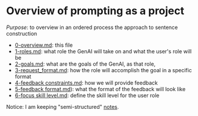 
# Overview of prompting as a project

*Purpose*: to overview in an ordered process the approach to sentence construction

- [0-overview.md](0-overview.md): this file
- [1-roles.md](1-roles.md): what role the GenAI will take on and what the user's role will be
- [2-goals.md](2-goals.md): what are the goals of the GenAI, as that role, 
- [3-request_format.md](3-request_format.md): how the role will accomplish the goal in a specific format
- [4-feedback constraints.md](4-feedback_constraints.md): how we will provide feedback
- [5-feedback format.md](5-feedback_format.md)): what the format of the feedback will look like
- [6-focus skill level.md](6-focus_skill_level.md): define the skill level for the user role


Notice: I am keeping "semi-structured" [notes](raw_notes.md).